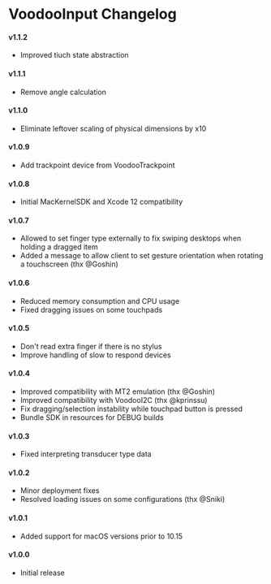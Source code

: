 VoodooInput Changelog
=====================
#### v1.1.2
- Improved tiuch state abstraction

#### v1.1.1
- Remove angle calculation

#### v1.1.0
- Eliminate leftover scaling of physical dimensions by x10

#### v1.0.9
- Add trackpoint device from VoodooTrackpoint

#### v1.0.8
- Initial MacKernelSDK and Xcode 12 compatibility

#### v1.0.7
- Allowed to set finger type externally to fix swiping desktops when holding a dragged item
- Added a message to allow client to set gesture orientation when rotating a touchscreen (thx @Goshin)

#### v1.0.6
- Reduced memory consumption and CPU usage
- Fixed dragging issues on some touchpads

#### v1.0.5
- Don't read extra finger if there is no stylus
- Improve handling of slow to respond devices 

#### v1.0.4
- Improved compatibility with MT2 emulation (thx @Goshin)
- Improved compatibility with VoodooI2C (thx @kprinssu)
- Fix dragging/selection instability while touchpad button is pressed
- Bundle SDK in resources for DEBUG builds

#### v1.0.3
- Fixed interpreting transducer type data

#### v1.0.2
- Minor deployment fixes
- Resolved loading issues on some configurations (thx @Sniki)

#### v1.0.1
- Added support for macOS versions prior to 10.15

#### v1.0.0
- Initial release
